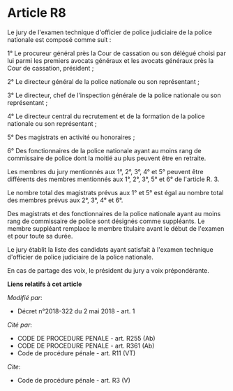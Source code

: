 # Article R8

Le jury de l'examen technique d'officier de police judiciaire de la police nationale est composé comme suit :

1° Le procureur général près la Cour de cassation ou son délégué choisi par lui parmi les premiers avocats généraux et les
avocats généraux près la Cour de cassation, président ;

2° Le directeur général de la police nationale ou son représentant ;

3° Le directeur, chef de l'inspection générale de la police nationale ou son représentant ;

4° Le directeur central du recrutement et de la formation de la police nationale ou son représentant ;

5° Des magistrats en activité ou honoraires ;

6° Des fonctionnaires de la police nationale ayant au moins rang de commissaire de police dont la moitié au plus peuvent être
en retraite.

Les membres du jury mentionnés aux 1°, 2°, 3°, 4° et 5° peuvent être différents des membres mentionnés aux 1°, 2°, 3°, 5° et
6° de l'article R. 3.

Le nombre total des magistrats prévus aux 1° et 5° est égal au nombre total des membres prévus aux 2°, 3°, 4° et 6°.

Des magistrats et des fonctionnaires de la police nationale ayant au moins rang de commissaire de police sont désignés comme
suppléants. Le membre suppléant remplace le membre titulaire avant le début de l'examen et pour toute sa durée.

Le jury établit la liste des candidats ayant satisfait à l'examen technique d'officier de police judiciaire de la police
nationale.

En cas de partage des voix, le président du jury a voix prépondérante.

**Liens relatifs à cet article**

_Modifié par_:

  - Décret n°2018-322 du 2 mai 2018 - art. 1

_Cité par_:

  - CODE DE PROCEDURE PENALE - art. R255 (Ab)
  - CODE DE PROCEDURE PENALE - art. R361 (Ab)
  - Code de procédure pénale - art. R11 (VT)

_Cite_:

  - Code de procédure pénale - art. R3 (V)
